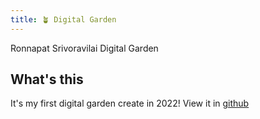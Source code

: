 ```yaml
---
title: 🪴 Digital Garden
---
```


Ronnapat Srivoravilai Digital Garden

## What's this

It's my first digital garden create in 2022! View it in [github](https://github.com/ronnapatp/garden)

